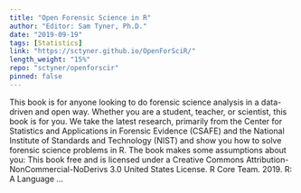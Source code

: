 ```yaml
---
title: "Open Forensic Science in R"
author: "Editor: Sam Tyner, Ph.D."
date: "2019-09-19"
tags: [Statistics]
link: "https://sctyner.github.io/OpenForSciR/"
length_weight: "15%"
repo: "sctyner/openforscir"
pinned: false
---
```


This book is for anyone looking to do forensic science analysis in a data-driven and open way. Whether you are a student, teacher, or scientist, this book is for you. We take the latest research, primarily from the Center for Statistics and Applications in Forensic Evidence (CSAFE) and the National Institute of Standards and Technology (NIST) and show you how to solve forensic science problems in R. The book makes some assumptions about you: This book free and is licensed under a Creative Commons Attribution-NonCommercial-NoDerivs 3.0 United States License. R Core Team. 2019. R: A Language ...
